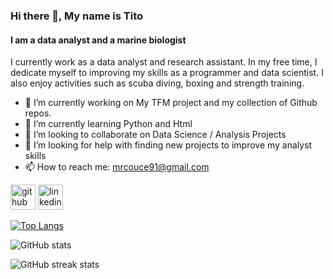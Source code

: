 ### Hi there 👋, My name is Tito
#### I am a data analyst and a marine biologist
I currently work as a data analyst and research assistant. In my free time, I dedicate myself to improving my skills as a programmer and data scientist. I also enjoy activities such as scuba diving, boxing and strength training.

- 🔭 I’m currently working on My TFM project and my collection of Github repos. 
- 🌱 I’m currently learning Python and Html 
- 👯 I’m looking to collaborate on Data Science / Analysis Projects 
- 🤔 I’m looking for help with finding new projects to improve my analyst skills 
- 📫 How to reach me: mrcouce91@gmail.com 


[<img src='https://cdn.jsdelivr.net/npm/simple-icons@3.0.1/icons/github.svg' alt='github' height='40'>](https://github.com/TCouce)  [<img src='https://cdn.jsdelivr.net/npm/simple-icons@3.0.1/icons/linkedin.svg' alt='linkedin' height='40'>](https://www.linkedin.com/in/www.linkedin.com/in/alberto-couce-rodriguez/)  

[![Top Langs](https://github-readme-stats.vercel.app/api/top-langs/?username=TCouce)](https://github.com/anuraghazra/github-readme-stats)

![GitHub stats](https://github-readme-stats.vercel.app/api?username=TCouce&show_icons=true)  

![GitHub streak stats](https://streak-stats.demolab.com/?user=TCouce)  


